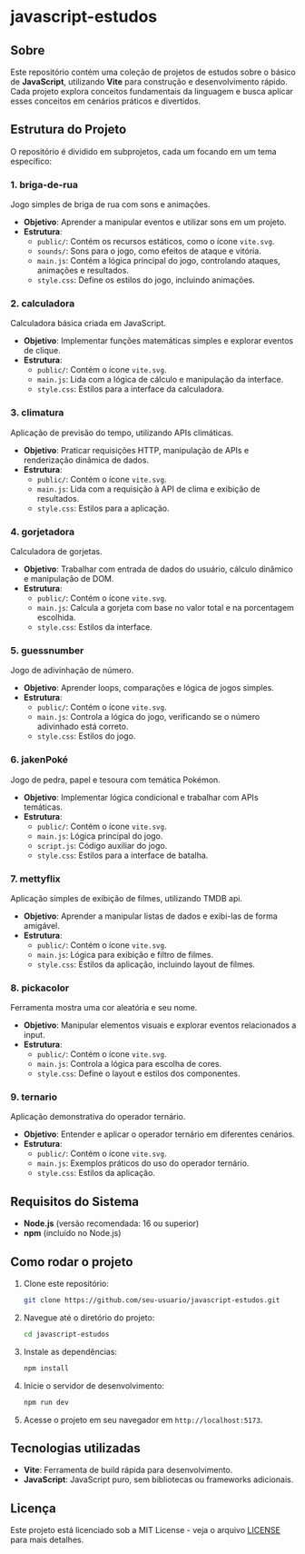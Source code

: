 # javascript-estudos

## Sobre
Este repositório contém uma coleção de projetos de estudos sobre o básico de **JavaScript**, utilizando **Vite** para construção e desenvolvimento rápido. Cada projeto explora conceitos fundamentais da linguagem e busca aplicar esses conceitos em cenários práticos e divertidos.

## Estrutura do Projeto

O repositório é dividido em subprojetos, cada um focando em um tema específico:

### 1. **briga-de-rua**
Jogo simples de briga de rua com sons e animações.
- **Objetivo**: Aprender a manipular eventos e utilizar sons em um projeto.
- **Estrutura**:
  - `public/`: Contém os recursos estáticos, como o ícone `vite.svg`.
  - `sounds/`: Sons para o jogo, como efeitos de ataque e vitória.
  - `main.js`: Contém a lógica principal do jogo, controlando ataques, animações e resultados.
  - `style.css`: Define os estilos do jogo, incluindo animações.

### 2. **calculadora**
Calculadora básica criada em JavaScript.
- **Objetivo**: Implementar funções matemáticas simples e explorar eventos de clique.
- **Estrutura**:
  - `public/`: Contém o ícone `vite.svg`.
  - `main.js`: Lida com a lógica de cálculo e manipulação da interface.
  - `style.css`: Estilos para a interface da calculadora.

### 3. **climatura**
Aplicação de previsão do tempo, utilizando APIs climáticas.
- **Objetivo**: Praticar requisições HTTP, manipulação de APIs e renderização dinâmica de dados.
- **Estrutura**:
  - `public/`: Contém o ícone `vite.svg`.
  - `main.js`: Lida com a requisição à API de clima e exibição de resultados.
  - `style.css`: Estilos para a aplicação.

### 4. **gorjetadora**
Calculadora de gorjetas.
- **Objetivo**: Trabalhar com entrada de dados do usuário, cálculo dinâmico e manipulação de DOM.
- **Estrutura**:
  - `public/`: Contém o ícone `vite.svg`.
  - `main.js`: Calcula a gorjeta com base no valor total e na porcentagem escolhida.
  - `style.css`: Estilos da interface.

### 5. **guessnumber**
Jogo de adivinhação de número.
- **Objetivo**: Aprender loops, comparações e lógica de jogos simples.
- **Estrutura**:
  - `public/`: Contém o ícone `vite.svg`.
  - `main.js`: Controla a lógica do jogo, verificando se o número adivinhado está correto.
  - `style.css`: Estilos do jogo.

### 6. **jakenPoké**
Jogo de pedra, papel e tesoura com temática Pokémon.
- **Objetivo**: Implementar lógica condicional e trabalhar com APIs temáticas.
- **Estrutura**:
  - `public/`: Contém o ícone `vite.svg`.
  - `main.js`: Lógica principal do jogo.
  - `script.js`: Código auxiliar do jogo.
  - `style.css`: Estilos para a interface de batalha.

### 7. **mettyflix**
Aplicação simples de exibição de filmes, utilizando TMDB api.
- **Objetivo**: Aprender a manipular listas de dados e exibi-las de forma amigável.
- **Estrutura**:
  - `public/`: Contém o ícone `vite.svg`.
  - `main.js`: Lógica para exibição e filtro de filmes.
  - `style.css`: Estilos da aplicação, incluindo layout de filmes.

### 8. **pickacolor**
Ferramenta mostra uma cor aleatória e seu nome.
- **Objetivo**: Manipular elementos visuais e explorar eventos relacionados a input.
- **Estrutura**:
  - `public/`: Contém o ícone `vite.svg`.
  - `main.js`: Controla a lógica para escolha de cores.
  - `style.css`: Define o layout e estilos dos componentes.

### 9. **ternario**
Aplicação demonstrativa do operador ternário.
- **Objetivo**: Entender e aplicar o operador ternário em diferentes cenários.
- **Estrutura**:
  - `public/`: Contém o ícone `vite.svg`.
  - `main.js`: Exemplos práticos do uso do operador ternário.
  - `style.css`: Estilos da aplicação.

## Requisitos do Sistema
- **Node.js** (versão recomendada: 16 ou superior)
- **npm** (incluído no Node.js)

## Como rodar o projeto

1. Clone este repositório:
    ```bash
    git clone https://github.com/seu-usuario/javascript-estudos.git
    ```

2. Navegue até o diretório do projeto:
    ```bash
    cd javascript-estudos
    ```

3. Instale as dependências:
    ```bash
    npm install
    ```

4. Inicie o servidor de desenvolvimento:
    ```bash
    npm run dev
    ```

5. Acesse o projeto em seu navegador em `http://localhost:5173`.

## Tecnologias utilizadas
- **Vite**: Ferramenta de build rápida para desenvolvimento.
- **JavaScript**: JavaScript puro, sem bibliotecas ou frameworks adicionais.

## Licença
Este projeto está licenciado sob a MIT License - veja o arquivo [LICENSE](LICENSE) para mais detalhes.
